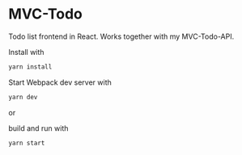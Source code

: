 # MVC-Todo
Todo list frontend in React. Works together with my MVC-Todo-API.

Install with 
```sh
yarn install
```

Start Webpack dev server with 
```sh
yarn dev
```
or

build and run with 
```sh
yarn start
```
